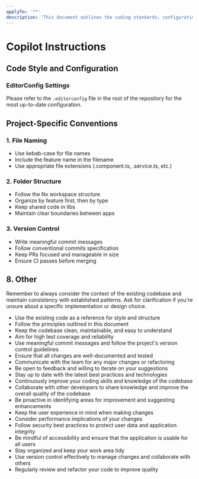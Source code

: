 ```yaml
---
applyTo: '**'
description: 'This document outlines the coding standards, configuration, and principles that should be followed when making suggestions or modifications to this codebase.'
---
```


# Copilot Instructions

## Code Style and Configuration

### EditorConfig Settings

Please refer to the `.editorconfig` file in the root of the repository for the most up-to-date configuration.

## Project-Specific Conventions

### 1. File Naming

- Use kebab-case for file names
- Include the feature name in the filename
- Use appropriate file extensions (.component.ts, .service.ts, etc.)

### 2. Folder Structure

- Follow the Nx workspace structure
- Organize by feature first, then by type
- Keep shared code in libs
- Maintain clear boundaries between apps

### 3. Version Control

- Write meaningful commit messages
- Follow conventional commits specification
- Keep PRs focused and manageable in size
- Ensure CI passes before merging

## 8. Other

Remember to always consider the context of the existing codebase and maintain consistency with established patterns.
Ask for clarification if you're unsure about a specific implementation or design choice.

- Use the existing code as a reference for style and structure
- Follow the principles outlined in this document
- Keep the codebase clean, maintainable, and easy to understand
- Aim for high test coverage and reliability
- Use meaningful commit messages and follow the project's version control guidelines
- Ensure that all changes are well-documented and tested
- Communicate with the team for any major changes or refactoring
- Be open to feedback and willing to iterate on your suggestions
- Stay up to date with the latest best practices and technologies
- Continuously improve your coding skills and knowledge of the codebase
- Collaborate with other developers to share knowledge and improve the overall quality of the codebase
- Be proactive in identifying areas for improvement and suggesting enhancements
- Keep the user experience in mind when making changes
- Consider performance implications of your changes
- Follow security best practices to protect user data and application integrity
- Be mindful of accessibility and ensure that the application is usable for all users
- Stay organized and keep your work area tidy
- Use version control effectively to manage changes and collaborate with others
- Regularly review and refactor your code to improve quality

